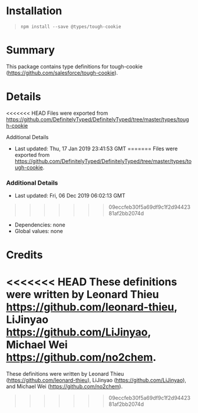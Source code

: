 # Installation
> `npm install --save @types/tough-cookie`

# Summary
This package contains type definitions for tough-cookie (https://github.com/salesforce/tough-cookie).

# Details
<<<<<<< HEAD
Files were exported from https://github.com/DefinitelyTyped/DefinitelyTyped/tree/master/types/tough-cookie

Additional Details
 * Last updated: Thu, 17 Jan 2019 23:41:53 GMT
=======
Files were exported from https://github.com/DefinitelyTyped/DefinitelyTyped/tree/master/types/tough-cookie.

### Additional Details
 * Last updated: Fri, 06 Dec 2019 06:02:13 GMT
>>>>>>> 09eccfeb30f5a69df9c1f2d9442381af2bb2074d
 * Dependencies: none
 * Global values: none

# Credits
<<<<<<< HEAD
These definitions were written by Leonard Thieu <https://github.com/leonard-thieu>, LiJinyao <https://github.com/LiJinyao>, Michael Wei <https://github.com/no2chem>.
=======
These definitions were written by Leonard Thieu (https://github.com/leonard-thieu), LiJinyao (https://github.com/LiJinyao), and Michael Wei (https://github.com/no2chem).
>>>>>>> 09eccfeb30f5a69df9c1f2d9442381af2bb2074d
